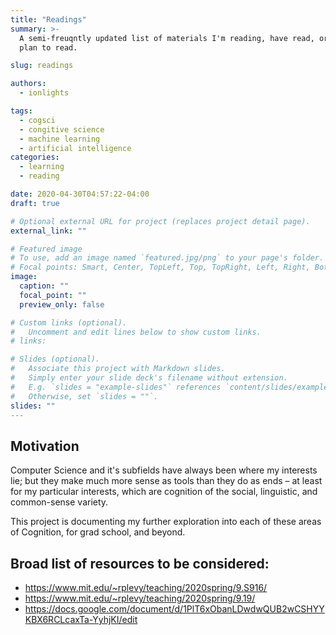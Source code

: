 ```yaml
---
title: "Readings"
summary: >-
  A semi-freuqntly updated list of materials I'm reading, have read, or 
  plan to read.

slug: readings

authors: 
  - ionlights

tags:
  - cogsci
  - congitive science
  - machine learning
  - artificial intelligence
categories:
  - learning
  - reading

date: 2020-04-30T04:57:22-04:00
draft: true

# Optional external URL for project (replaces project detail page).
external_link: ""

# Featured image
# To use, add an image named `featured.jpg/png` to your page's folder.
# Focal points: Smart, Center, TopLeft, Top, TopRight, Left, Right, BottomLeft, Bottom, BottomRight.
image:
  caption: ""
  focal_point: ""
  preview_only: false

# Custom links (optional).
#   Uncomment and edit lines below to show custom links.
# links:

# Slides (optional).
#   Associate this project with Markdown slides.
#   Simply enter your slide deck's filename without extension.
#   E.g. `slides = "example-slides"` references `content/slides/example-slides.md`.
#   Otherwise, set `slides = ""`.
slides: ""
---
```


## Motivation

Computer Science and it's subfields have always been where my interests lie;
but they make much more sense as tools than they do as ends &ndash; at least
for my particular interests, which are cognition of the social, linguistic, and
common-sense variety.

This project is documenting my further exploration into each of these areas of
Cognition, for grad school, and beyond.

## Broad list of resources to be considered:
- https://www.mit.edu/~rplevy/teaching/2020spring/9.S916/
- https://www.mit.edu/~rplevy/teaching/2020spring/9.19/
- https://docs.google.com/document/d/1PlT6xObanLDwdwQUB2wCSHYYKBX6RCLcaxTa-YyhjKI/edit